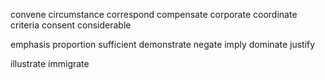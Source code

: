 convene
circumstance
correspond
compensate
corporate
coordinate
criteria
consent
considerable


emphasis
proportion
sufficient
demonstrate
negate
imply
dominate
justify

illustrate
immigrate